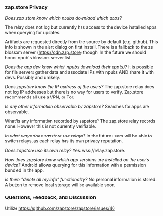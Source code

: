 ### zap.store Privacy

_Does zap store know which npubs downlaod which apps?_

The relay does not log but currently has access to the device installed apps when querying for updates. 

Artifacts are requested directly from the source by default (e.g. github). This info is shown in the alert dialog on first install. There is a fallback to the zs blossom server (https://cdn.zap.store) though. In the future we should honor npub's blossom server list.

_Does the app dev know which npubs download their app(s)?_
It is possible for file servers gather data and associate IPs with npubs AND share it with devs. Possibly and unlikely.

_Does zapstore know the IP address of the users?_
The zap.store relay does not log IP addresses but there is no way for users to verify. Zap.store recommends all use a VPN, or Tor.

_Is any other information observable by zapstore?_
Searches for apps are observable.

What/is any information recorded by zapstore?
The zap.store relay records none. However this is not currently verifiable.

_In what ways does zapstore use relays?_
In the future users will be able to switch relays, as each relay has its own privacy reputation.

_Does zapstore use its own relay?_
Yes. wss://relay.zap.store.

_How does zapstore know which app versions are installed on the user's device?_
Android allows querying for this information with a permission bundled in the app. 

_is there "delete all my info" functionality?_
No personal information is stored. A button to remove local storage will be available soon.

### Questions, Feedback, and Discussion

Utilize https://github.com/zapstore/zapstore/issues/40
